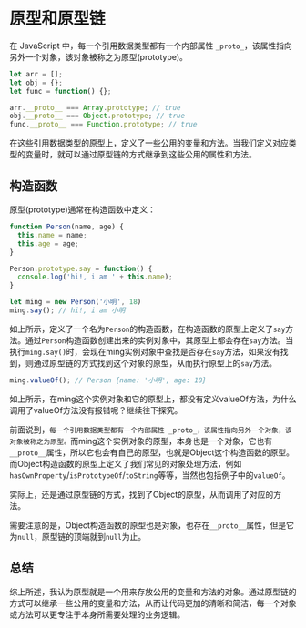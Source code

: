 # 原型和原型链

在 JavaScript 中，每一个引用数据类型都有一个内部属性 `_proto_`，该属性指向另外一个对象，该对象被称之为原型(prototype)。

```js
let arr = [];
let obj = {};
let func = function() {};

arr.__proto__ === Array.prototype; // true
obj.__proto__ === Object.prototype; // true
func.__proto__ === Function.prototype; // true
```

在这些引用数据类型的原型上，定义了一些公用的变量和方法。当我们定义对应类型的变量时，就可以通过原型链的方式继承到这些公用的属性和方法。


## 构造函数
原型(prototype)通常在构造函数中定义：
```js
function Person(name, age) {
  this.name = name;
  this.age = age;
}

Person.prototype.say = function() {
  console.log('hi!, i am ' + this.name);
}

let ming = new Person('小明', 18)
ming.say(); // hi!, i am 小明
```
如上所示，定义了一个名为`Person`的构造函数，在构造函数的原型上定义了`say`方法。通过`Person`构造函数创建出来的实例对象中，其原型上都会存在`say`方法。当执行`ming.say()`时，会现在ming实例对象中查找是否存在`say`方法，如果没有找到，则通过原型链的方式找到这个对象的原型，从而执行原型上的`say`方法。

```js
ming.valueOf(); // Person {name: '小明', age: 18}
```
如上所示，在ming这个实例对象和它的原型上，都没有定义valueOf方法，为什么调用了valueOf方法没有报错呢？继续往下探究。

前面说到，`每一个引用数据类型都有一个内部属性 _proto_，该属性指向另外一个对象，该对象被称之为原型。`而ming这个实例对象的原型，本身也是一个对象，它也有`__proto__`属性，所以它也会有自己的原型，也就是Object这个构造函数的原型。而Object构造函数的原型上定义了我们常见的对象处理方法，例如`hasOwnProperty`/`isPrototypeOf`/`toString`等等，当然也包括例子中的`valueOf`。

实际上，还是通过原型链的方式，找到了Object的原型，从而调用了对应的方法。

需要注意的是，Object构造函数的原型也是对象，也存在`__proto__`属性，但是它为`null`，原型链的顶端就到`null`为止。


## 总结

综上所述，我认为原型就是一个用来存放公用的变量和方法的对象。通过原型链的方式可以继承一些公用的变量和方法，从而让代码更加的清晰和简洁，每一个对象或方法可以更专注于本身所需要处理的业务逻辑。


<!-- 在 JavaScript 中，每个对象（除了 null 和 undefined）都有一个内部属性 [[Prototype]]，也称为原型或隐式原型。[[Prototype]] 属性指向另外一个对象，这个对象就是当前对象的原型。当访问一个对象的属性时，会先在该对象本身属性中查找，如果没有找到，就会去它的原型上寻找对应的属性。每个对象的原型又可以拥有自己的原型，形成原型链。

### 构造函数

在构造函数的原型上定义公用的变量和方法，这样当我们使用构造函数来创建实例时，所有的实例都能够使用该原型上的属性。


```javascript
function Person(name, age) {
  this.name = name
  this.age = age
}
Person.prototype.run = function() {
  console.log(this.name + '跑起来了')
}
Person.prototype.say = function() {
  console.log(this.name + '说：你好！')
}
let ming = new Person('小明', 15)
```

ming这个对象中并没有run和say方法，但是当我们访问ming.run时，却可以找到对应的方法数据。原因就是当访问一个对象的属性时，会先在该对象本身属性中查找，如果没有找到，就会去它的原型上寻找对应的属性。因为ming的原型上存在run和say方法，理所当然能够找到并调用了。



```javascript
let str = new String()
let arr = new Array()
let obj = new Object()
let func = new Function()
```
通过new字符串创建出来的变量，其本质都是通过构造函数创建出来的，这个变量自然也应该存在[[prototype]]属性。 -->
